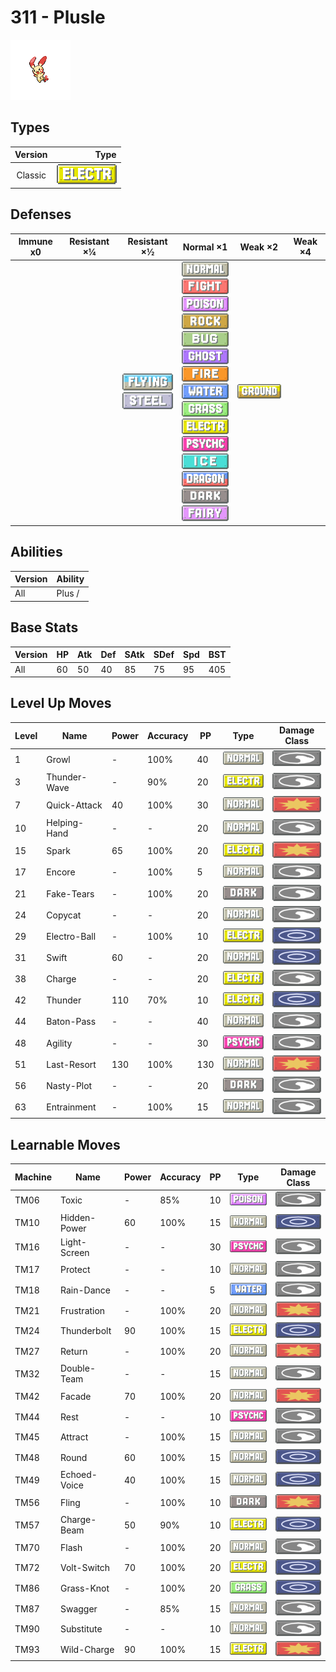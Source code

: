 # 311 - Plusle

![plusle](../img/pokemon/311.png)

## Types

| Version | Type                                   |
| :-----: | -------------------------------------: |
| Classic | ![electric](../img/types/electric.png) |

## Defenses

| Immune x0 | Resistant ×¼ | Resistant ×½                                                            | Normal ×1                                                                                                                                                                                                                                                                                                                                                                                                                                                                                                                                                                      | Weak ×2                            | Weak ×4 |
| --------- | ------------ | ----------------------------------------------------------------------- | ------------------------------------------------------------------------------------------------------------------------------------------------------------------------------------------------------------------------------------------------------------------------------------------------------------------------------------------------------------------------------------------------------------------------------------------------------------------------------------------------------------------------------------------------------------------------------ | ---------------------------------- | ------- |
|           |              | ![flying](../img/types/flying.png)<br/>![steel](../img/types/steel.png) | ![normal](../img/types/normal.png)<br/>![fighting](../img/types/fighting.png)<br/>![poison](../img/types/poison.png)<br/>![rock](../img/types/rock.png)<br/>![bug](../img/types/bug.png)<br/>![ghost](../img/types/ghost.png)<br/>![fire](../img/types/fire.png)<br/>![water](../img/types/water.png)<br/>![grass](../img/types/grass.png)<br/>![electric](../img/types/electric.png)<br/>![psychic](../img/types/psychic.png)<br/>![ice](../img/types/ice.png)<br/>![dragon](../img/types/dragon.png)<br/>![dark](../img/types/dark.png)<br/>![fairy](../img/types/fairy.png) | ![ground](../img/types/ground.png) |         |

## Abilities

| Version | Ability |
| ------- | ------- |
| All     | Plus /  |

## Base Stats

| Version | HP | Atk | Def | SAtk | SDef | Spd | BST |
| ------- | -- | --- | --- | ---- | ---- | --- | --- |
| All     | 60 | 50  | 40  | 85   | 75   | 95  | 405 |

## Level Up Moves

| Level | Name         | Power | Accuracy | PP  | Type                                   | Damage Class                           |
| ----- | ------------ | ----- | -------- | --- | -------------------------------------- | -------------------------------------- |
| 1     | Growl        | -     | 100%     | 40  | ![normal](../img/types/normal.png)     | ![status](../img/types/status.png)     |
| 3     | Thunder-Wave | -     | 90%      | 20  | ![electric](../img/types/electric.png) | ![status](../img/types/status.png)     |
| 7     | Quick-Attack | 40    | 100%     | 30  | ![normal](../img/types/normal.png)     | ![physical](../img/types/physical.png) |
| 10    | Helping-Hand | -     | -        | 20  | ![normal](../img/types/normal.png)     | ![status](../img/types/status.png)     |
| 15    | Spark        | 65    | 100%     | 20  | ![electric](../img/types/electric.png) | ![physical](../img/types/physical.png) |
| 17    | Encore       | -     | 100%     | 5   | ![normal](../img/types/normal.png)     | ![status](../img/types/status.png)     |
| 21    | Fake-Tears   | -     | 100%     | 20  | ![dark](../img/types/dark.png)         | ![status](../img/types/status.png)     |
| 24    | Copycat      | -     | -        | 20  | ![normal](../img/types/normal.png)     | ![status](../img/types/status.png)     |
| 29    | Electro-Ball | -     | 100%     | 10  | ![electric](../img/types/electric.png) | ![special](../img/types/special.png)   |
| 31    | Swift        | 60    | -        | 20  | ![normal](../img/types/normal.png)     | ![special](../img/types/special.png)   |
| 38    | Charge       | -     | -        | 20  | ![electric](../img/types/electric.png) | ![status](../img/types/status.png)     |
| 42    | Thunder      | 110   | 70%      | 10  | ![electric](../img/types/electric.png) | ![special](../img/types/special.png)   |
| 44    | Baton-Pass   | -     | -        | 40  | ![normal](../img/types/normal.png)     | ![status](../img/types/status.png)     |
| 48    | Agility      | -     | -        | 30  | ![psychic](../img/types/psychic.png)   | ![status](../img/types/status.png)     |
| 51    | Last-Resort  | 130   | 100%     | 130 | ![normal](../img/types/normal.png)     | ![physical](../img/types/physical.png) |
| 56    | Nasty-Plot   | -     | -        | 20  | ![dark](../img/types/dark.png)         | ![status](../img/types/status.png)     |
| 63    | Entrainment  | -     | 100%     | 15  | ![normal](../img/types/normal.png)     | ![status](../img/types/status.png)     |

## Learnable Moves

| Machine | Name         | Power | Accuracy | PP | Type                                   | Damage Class                           |
| ------- | ------------ | ----- | -------- | -- | -------------------------------------- | -------------------------------------- |
| TM06    | Toxic        | -     | 85%      | 10 | ![poison](../img/types/poison.png)     | ![status](../img/types/status.png)     |
| TM10    | Hidden-Power | 60    | 100%     | 15 | ![normal](../img/types/normal.png)     | ![special](../img/types/special.png)   |
| TM16    | Light-Screen | -     | -        | 30 | ![psychic](../img/types/psychic.png)   | ![status](../img/types/status.png)     |
| TM17    | Protect      | -     | -        | 10 | ![normal](../img/types/normal.png)     | ![status](../img/types/status.png)     |
| TM18    | Rain-Dance   | -     | -        | 5  | ![water](../img/types/water.png)       | ![status](../img/types/status.png)     |
| TM21    | Frustration  | -     | 100%     | 20 | ![normal](../img/types/normal.png)     | ![physical](../img/types/physical.png) |
| TM24    | Thunderbolt  | 90    | 100%     | 15 | ![electric](../img/types/electric.png) | ![special](../img/types/special.png)   |
| TM27    | Return       | -     | 100%     | 20 | ![normal](../img/types/normal.png)     | ![physical](../img/types/physical.png) |
| TM32    | Double-Team  | -     | -        | 15 | ![normal](../img/types/normal.png)     | ![status](../img/types/status.png)     |
| TM42    | Facade       | 70    | 100%     | 20 | ![normal](../img/types/normal.png)     | ![physical](../img/types/physical.png) |
| TM44    | Rest         | -     | -        | 10 | ![psychic](../img/types/psychic.png)   | ![status](../img/types/status.png)     |
| TM45    | Attract      | -     | 100%     | 15 | ![normal](../img/types/normal.png)     | ![status](../img/types/status.png)     |
| TM48    | Round        | 60    | 100%     | 15 | ![normal](../img/types/normal.png)     | ![special](../img/types/special.png)   |
| TM49    | Echoed-Voice | 40    | 100%     | 15 | ![normal](../img/types/normal.png)     | ![special](../img/types/special.png)   |
| TM56    | Fling        | -     | 100%     | 10 | ![dark](../img/types/dark.png)         | ![physical](../img/types/physical.png) |
| TM57    | Charge-Beam  | 50    | 90%      | 10 | ![electric](../img/types/electric.png) | ![special](../img/types/special.png)   |
| TM70    | Flash        | -     | 100%     | 20 | ![normal](../img/types/normal.png)     | ![status](../img/types/status.png)     |
| TM72    | Volt-Switch  | 70    | 100%     | 20 | ![electric](../img/types/electric.png) | ![special](../img/types/special.png)   |
| TM86    | Grass-Knot   | -     | 100%     | 20 | ![grass](../img/types/grass.png)       | ![special](../img/types/special.png)   |
| TM87    | Swagger      | -     | 85%      | 15 | ![normal](../img/types/normal.png)     | ![status](../img/types/status.png)     |
| TM90    | Substitute   | -     | -        | 10 | ![normal](../img/types/normal.png)     | ![status](../img/types/status.png)     |
| TM93    | Wild-Charge  | 90    | 100%     | 15 | ![electric](../img/types/electric.png) | ![physical](../img/types/physical.png) |